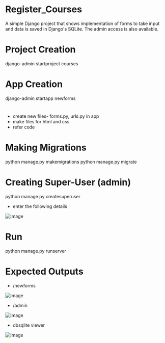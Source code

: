 # Register_Courses
A simple Django project that shows implementation of forms to take input and data is saved in Django's SQLite. The admin access is also available.
# Project Creation
django-admin startproject courses
# App Creation 
django-admin startapp newforms
#
*   create new files- forms.py, urls.py in app
*   make files for html and css
*   refer code

# Making Migrations
python manage.py makemigrations
python manage.py migrate
# Creating Super-User (admin)
python manage.py createsuperuser
*   enter the following details
  
![image](https://github.com/NikhithaAnanth/Register_Courses/assets/171590975/f5de610b-6d6a-4d8a-b9b7-c3656d8f0933)

# Run
python manage.py runserver
# Expected Outputs
*   /newforms

![image](https://github.com/NikhithaAnanth/Register_Courses/assets/171590975/82512dcd-b00c-4e96-90ea-432cc458ceab)

*   /admin

![image](https://github.com/NikhithaAnanth/Register_Courses/assets/171590975/c70b743f-cb6b-4fff-8822-b0d6f34fc424)

*   dbsqlite viewer

![image](https://github.com/NikhithaAnanth/Register_Courses/assets/171590975/eb57b2b0-eed7-4b8c-aa52-e65aa4f7bfbc)

